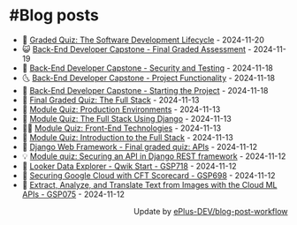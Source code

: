 # #Blog posts
<!-- BLOG-POST-LIST:START -->
- 🧰 [Graded Quiz: The Software Development Lifecycle](https://eplus.dev/graded-quiz-the-software-development-lifecycle) - 2024-11-20
- 😺 [Back-End Developer Capstone - Final Graded Assessment](https://eplus.dev/back-end-developer-capstone-final-graded-assessment) - 2024-11-19
- 🗽 [Back-End Developer Capstone - Security and Testing](https://eplus.dev/back-end-developer-capstone-security-and-testing) - 2024-11-18
- 🌜 [Back-End Developer Capstone - Project Functionality](https://eplus.dev/back-end-developer-capstone-project-functionality) - 2024-11-18
- 📝 [Back-End Developer Capstone - Starting the Project](https://eplus.dev/back-end-developer-capstone-starting-the-project) - 2024-11-18
- 🚀 [Final Graded Quiz: The Full Stack](https://eplus.dev/final-graded-quiz-the-full-stack) - 2024-11-13
- 💼 [Module Quiz: Production Environments](https://eplus.dev/module-quiz-production-environments) - 2024-11-13
- 🦣 [Module Quiz: The Full Stack Using Django](https://eplus.dev/module-quiz-the-full-stack-using-django) - 2024-11-13
- 👨‍🏫 [Module Quiz: Front-End Technologies](https://eplus.dev/module-quiz-front-end-technologies) - 2024-11-13
- 🔭 [Module Quiz: Introduction to the Full Stack](https://eplus.dev/module-quiz-introduction-to-the-full-stack) - 2024-11-13
- 🤡 [Django Web Framework - Final graded quiz: APIs](https://eplus.dev/django-web-framework-final-graded-quiz-apis) - 2024-11-12
- 💡 [Module quiz: Securing an API in Django REST framework](https://eplus.dev/module-quiz-securing-an-api-in-django-rest-framework) - 2024-11-12
- 🦣 [Looker Data Explorer - Qwik Start - GSP718](https://eplus.dev/looker-data-explorer-qwik-start-gsp718) - 2024-11-12
- 💪 [Securing Google Cloud with CFT Scorecard - GSP698](https://eplus.dev/securing-google-cloud-with-cft-scorecard-gsp698) - 2024-11-12
- 🤡 [Extract, Analyze, and Translate Text from Images with the Cloud ML APIs - GSP075](https://eplus.dev/extract-analyze-and-translate-text-from-images-with-the-cloud-ml-apis-gsp075) - 2024-11-12<!-- BLOG-POST-LIST:END -->
<div align="right">
  Update by <a target="_blank"
    href="https://github.com/ePlus-DEV/blog-post-workflow">ePlus-DEV/blog-post-workflow</a>
</div>

